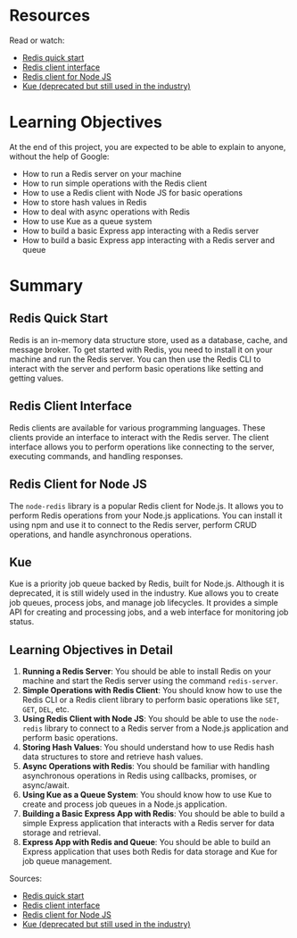 # Resources

Read or watch:

- [Redis quick start](https://redis.io/topics/quickstart)
- [Redis client interface](https://redis.io/topics/clients)
- [Redis client for Node JS](https://github.com/NodeRedis/node-redis)
- [Kue (deprecated but still used in the industry)](https://github.com/Automattic/kue)

# Learning Objectives

At the end of this project, you are expected to be able to explain to anyone, without the help of Google:

- How to run a Redis server on your machine
- How to run simple operations with the Redis client
- How to use a Redis client with Node JS for basic operations
- How to store hash values in Redis
- How to deal with async operations with Redis
- How to use Kue as a queue system
- How to build a basic Express app interacting with a Redis server
- How to build a basic Express app interacting with a Redis server and queue

# Summary

## Redis Quick Start

Redis is an in-memory data structure store, used as a database, cache, and message broker. To get started with Redis, you need to install it on your machine and run the Redis server. You can then use the Redis CLI to interact with the server and perform basic operations like setting and getting values.

## Redis Client Interface

Redis clients are available for various programming languages. These clients provide an interface to interact with the Redis server. The client interface allows you to perform operations like connecting to the server, executing commands, and handling responses.

## Redis Client for Node JS

The `node-redis` library is a popular Redis client for Node.js. It allows you to perform Redis operations from your Node.js applications. You can install it using npm and use it to connect to the Redis server, perform CRUD operations, and handle asynchronous operations.

## Kue

Kue is a priority job queue backed by Redis, built for Node.js. Although it is deprecated, it is still widely used in the industry. Kue allows you to create job queues, process jobs, and manage job lifecycles. It provides a simple API for creating and processing jobs, and a web interface for monitoring job status.

## Learning Objectives in Detail

1. **Running a Redis Server**: You should be able to install Redis on your machine and start the Redis server using the command `redis-server`.
2. **Simple Operations with Redis Client**: You should know how to use the Redis CLI or a Redis client library to perform basic operations like `SET`, `GET`, `DEL`, etc.
3. **Using Redis Client with Node JS**: You should be able to use the `node-redis` library to connect to a Redis server from a Node.js application and perform basic operations.
4. **Storing Hash Values**: You should understand how to use Redis hash data structures to store and retrieve hash values.
5. **Async Operations with Redis**: You should be familiar with handling asynchronous operations in Redis using callbacks, promises, or async/await.
6. **Using Kue as a Queue System**: You should know how to use Kue to create and process job queues in a Node.js application.
7. **Building a Basic Express App with Redis**: You should be able to build a simple Express application that interacts with a Redis server for data storage and retrieval.
8. **Express App with Redis and Queue**: You should be able to build an Express application that uses both Redis for data storage and Kue for job queue management.

Sources:

- [Redis quick start](https://redis.io/topics/quickstart)
- [Redis client interface](https://redis.io/topics/clients)
- [Redis client for Node JS](https://github.com/NodeRedis/node-redis)
- [Kue (deprecated but still used in the industry)](https://github.com/Automattic/kue)
